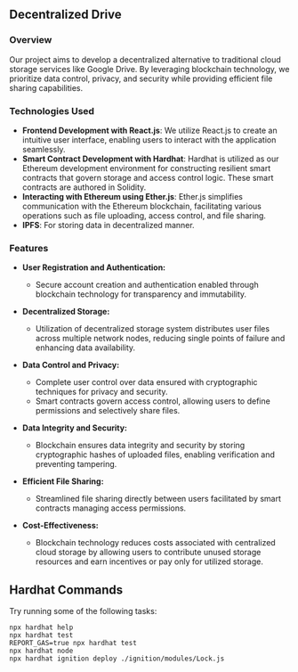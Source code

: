## Decentralized Drive

### Overview
Our project aims to develop a decentralized alternative to traditional cloud storage services like Google Drive. By leveraging blockchain technology, we prioritize data control, privacy, and security while providing efficient file sharing capabilities.

### Technologies Used

- **Frontend Development with React.js**: We utilize React.js to create an intuitive user interface, enabling users to interact with the application seamlessly.
- **Smart Contract Development with Hardhat**: Hardhat is utilized as our Ethereum development environment for constructing resilient smart contracts that govern storage and access control logic. These smart contracts are authored in Solidity.
- **Interacting with Ethereum using Ether.js**: Ether.js simplifies communication with the Ethereum blockchain, facilitating various operations such as file uploading, access control, and file sharing.
- **IPFS**: For storing data in decentralized manner.
### Features 
- **User Registration and Authentication:**
  - Secure account creation and authentication enabled through blockchain technology for transparency and immutability.
  
- **Decentralized Storage:**
  - Utilization of decentralized storage system distributes user files across multiple network nodes, reducing single points of failure and enhancing data availability.

- **Data Control and Privacy:**
  - Complete user control over data ensured with cryptographic techniques for privacy and security.
  - Smart contracts govern access control, allowing users to define permissions and selectively share files.

- **Data Integrity and Security:**
  - Blockchain ensures data integrity and security by storing cryptographic hashes of uploaded files, enabling verification and preventing tampering.

- **Efficient File Sharing:**
  - Streamlined file sharing directly between users facilitated by smart contracts managing access permissions.

- **Cost-Effectiveness:**
  - Blockchain technology reduces costs associated with centralized cloud storage by allowing users to contribute unused storage resources and earn incentives or pay only for utilized storage.





## Hardhat Commands
Try running some of the following tasks:
```shell
npx hardhat help
npx hardhat test
REPORT_GAS=true npx hardhat test
npx hardhat node
npx hardhat ignition deploy ./ignition/modules/Lock.js
```
